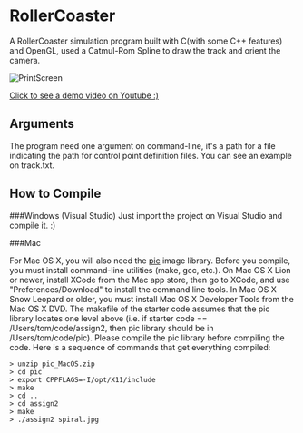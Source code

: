 # RollerCoaster
A RollerCoaster simulation program built with C(with some C++ features) and OpenGL, used a Catmul-Rom Spline to draw the track and orient the camera.

![PrintScreen](https://raw.githubusercontent.com/caioteixeira/RollerCoaster/master/RollerCoaster.JPG?token=AENzdLXMDDL9uMnguh5qhIXlVwpnDTIDks5WOmFjwA%3D%3D)

[Click to see a demo video on Youtube :)](https://youtu.be/Pp_YjTthn4M)

## Arguments
The program need one argument on command-line, it's a path for a file indicating the path for control point definition files. You can see an example on track.txt.


## How to Compile
###Windows (Visual Studio)
Just import the project on Visual Studio and compile it. :)


###Mac

For Mac OS X, you will also need the [pic](http://run.usc.edu/cs420-s14/assignments/assign1/pic_MacOS.zip) image library. 
Before you compile, you must install command-line utilities (make, gcc, etc.). 
On Mac OS X Lion or newer, install XCode from the Mac app store, then go to XCode, 
and use "Preferences/Download" to install the command line tools. In Mac OS X Snow Leopard or older, 
you must install Mac OS X Developer Tools from the Mac OS X DVD. 
The makefile of the starter code assumes that the pic library locates one level above (i.e. if starter code == /Users/tom/code/assign2, then pic library should be in /Users/tom/code/pic). Please compile the pic library before compiling the code. Here is a sequence of commands that get everything compiled:

	> unzip pic_MacOS.zip
	> cd pic 
	> export CPPFLAGS=-I/opt/X11/include
	> make 
	> cd ..
	> cd assign2
	> make
	> ./assign2 spiral.jpg
